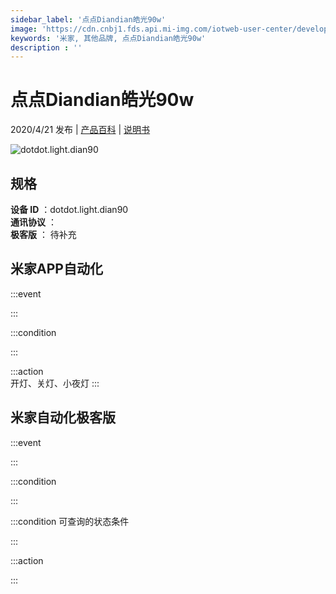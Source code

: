 ```yaml
---
sidebar_label: '点点Diandian皓光90w'
image: 'https://cdn.cnbj1.fds.api.mi-img.com/iotweb-user-center/developer_1679047690450awJFxhMs.png?GalaxyAccessKeyId=AKVGLQWBOVIRQ3XLEW&Expires=9223372036854775807&Signature=s/Hfe9HIRCltT3e/9HDu0czAPvU='
keywords: '米家, 其他品牌, 点点Diandian皓光90w'
description : ''
---
```

# 点点Diandian皓光90w

2020/4/21 发布 | [产品百科](https://home.mi.com/webapp/content/baike/product/index.html?model=dotdot.light.dian90/) | [说明书](https://home.mi.com/views/introduction.html?model=dotdot.light.dian90&region=cn)

![dotdot.light.dian90](https://cdn.cnbj1.fds.api.mi-img.com/iotweb-user-center/developer_1679047690450awJFxhMs.png?GalaxyAccessKeyId=AKVGLQWBOVIRQ3XLEW&Expires=9223372036854775807&Signature=s/Hfe9HIRCltT3e/9HDu0czAPvU=)

## 规格  
> 
**设备 ID** ：dotdot.light.dian90  
**通讯协议** ：  
**极客版**  ： 待补充 


## 米家APP自动化  

:::event  

:::

:::condition  

:::

:::action   
开灯、关灯、小夜灯
:::

## 米家自动化极客版  

:::event  

:::

:::condition  

:::

:::condition 可查询的状态条件  

:::

:::action  

:::

        
